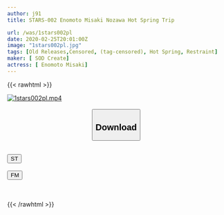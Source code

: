 ```yaml
---
author: j91
title: STARS-002 Enomoto Misaki Nozawa Hot Spring Trip

url: /was/1stars002pl
date: 2020-02-25T20:01:00Z
image: "1stars002pl.jpg"
tags: [Old Releases,Censored, (tag-censored), Hot Spring, Restraint]
maker: [ SOD Create]
actress: [ Enomoto Misaki]
---
```



{{< rawhtml >}}

<div class="video" data-videoid="LXdrbAP2WeHRd8e">
    <a href="javascript:;">
        <img src="/was/1stars002pl/1stars002pl.jpg" width="WIDTH" height="HEIGHT" alt="1stars002pl.mp4" loading="lazy">
    </a>
</div>

<script type="text/javascript" src="https://j91.asia/asset/on-demand-st.js"></script>

<br>
  <link rel="stylesheet" href="https://j91.asia/asset/bs5.css">
  
  <center>
  <button class="btn btn-primary" type="button" data-bs-toggle="collapse" data-bs-target=".multi-collapse" aria-expanded="false" aria-controls="multiCollapseExample1 multiCollapseExample2"><h2>Download</h2></button></center>
</p>
<div class="row">
  <div class="col">
    <div class="collapse multi-collapse" id="multiCollapseExample1">
      <div class="card card-body">
	      	      <br>
<div class="buttons">  
<a href="https://streamtape.to/v/LXdrbAP2WeHRd8e" target="_blank"><button class="btn-hover color-3"><i class="fa fa-download"></i> ST</button></a></div>
    </div>
  </div>
</div>
  <div class="col">
    <div class="collapse multi-collapse" id="multiCollapseExample2">
      <div class="card card-body">
	      <br>
<div class="buttons">
    <a href="https://filemoon.sx/d/auuum72hxvsr" target="_blank"><button class="btn-hover color-8"><i class="fa fa-download"></i> FM</button></a></div>
<br><br>
      </div>
    </div>
  </div>
</div>

{{< /rawhtml >}}